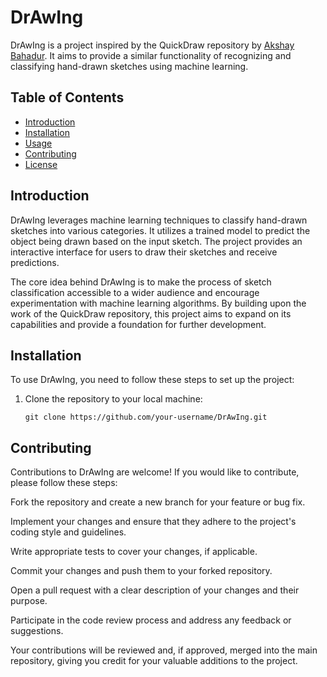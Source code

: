 # DrAwIng

DrAwIng is a project inspired by the QuickDraw repository by [Akshay Bahadur](https://github.com/akshaybahadur21/QuickDraw.git). It aims to provide a similar functionality of recognizing and classifying hand-drawn sketches using machine learning.

## Table of Contents
- [Introduction](#introduction)
- [Installation](#installation)
- [Usage](#usage)
- [Contributing](#contributing)
- [License](#license)

## Introduction

DrAwIng leverages machine learning techniques to classify hand-drawn sketches into various categories. It utilizes a trained model to predict the object being drawn based on the input sketch. The project provides an interactive interface for users to draw their sketches and receive predictions.

The core idea behind DrAwIng is to make the process of sketch classification accessible to a wider audience and encourage experimentation with machine learning algorithms. By building upon the work of the QuickDraw repository, this project aims to expand on its capabilities and provide a foundation for further development.

## Installation

To use DrAwIng, you need to follow these steps to set up the project:

1. Clone the repository to your local machine:

   ```shell
   git clone https://github.com/your-username/DrAwIng.git

## Contributing
Contributions to DrAwIng are welcome! If you would like to contribute, please follow these steps:

Fork the repository and create a new branch for your feature or bug fix.

Implement your changes and ensure that they adhere to the project's coding style and guidelines.

Write appropriate tests to cover your changes, if applicable.

Commit your changes and push them to your forked repository.

Open a pull request with a clear description of your changes and their purpose.

Participate in the code review process and address any feedback or suggestions.

Your contributions will be reviewed and, if approved, merged into the main repository, giving you credit for your valuable additions to the project.
